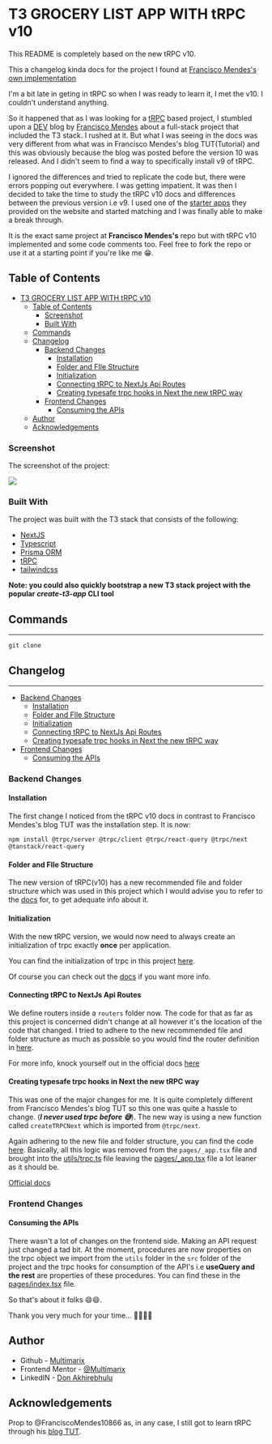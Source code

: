# T3 GROCERY LIST APP WITH tRPC v10

This README is completely based on the new tRPC v10.

This a changelog kinda docs for the project I found at [Francisco Mendes's own implementation](https://github.com/FranciscoMendes10866/next-tailwind-trpc-prisma)

I'm a bit late in geting in tRPC so when I was ready to learn it, I met the v10. I couldn't understand anything.

So it happened that as I was looking for a [tRPC](https://trpc.io/docs) based project, I stumbled upon a [DEV](https://dev.to/) blog by [Francisco Mendes](https://dev.to/franciscomendes10866/build-a-full-stack-app-with-nextjs-tailwind-trpc-and-prisma-orm-4ail) about a full-stack project that included the T3 stack. I rushed at it. But what I was seeing in the docs was very different from what was in Francisco Mendes's blog TUT(Tutorial) and this was obviously because the blog was posted before the version 10 was released. And I didn't seem to find a way to specifically install v9 of tRPC.

I ignored the differences and tried to replicate the code but, there were errors popping out everywhere. I was getting impatient. It was then I decided to take the time to study the tRPC v10 docs and differences between the previous version i.e v9. I used one of the [starter apps](https://github.com/trpc/examples-next-prisma-starter) they provided on the website and started matching and I was finally able to make a break through.

It is the exact same project at **Francisco Mendes's** repo but with tRPC v10 implemented and some code comments too. Feel free to fork the repo or use it at a starting point if you're like me 😁.

## Table of Contents

- [T3 GROCERY LIST APP WITH tRPC v10](#t3-grocery-list-app-with-trpc-v10)
  - [Table of Contents](#table-of-contents)
    - [Screenshot](#screenshot)
    - [Built With](#built-with)
  - [Commands](#commands)
  - [Changelog](#changelog)
    - [Backend Changes](#backend-changes)
      - [Installation](#installation)
      - [Folder and FIle Structure](#folder-and-file-structure)
      - [Initialization](#initialization)
      - [Connecting tRPC to NextJs Api Routes](#connecting-trpc-to-nextjs-api-routes)
      - [Creating typesafe trpc hooks in Next the new tRPC way](#creating-typesafe-trpc-hooks-in-next-the-new-trpc-way)
    - [Frontend Changes](#frontend-changes)
      - [Consuming the APIs](#consuming-the-apis)
  - [Author](#author)
  - [Acknowledgements](#acknowledgements)

### Screenshot

The screenshot of the project:

![](./screenshot_1.png)

### Built With

The project was built with the T3 stack that consists of the following:

- [NextJS](https://nextjs.org/)
- [Typescript](https://www.typescriptlang.org/)
- [Prisma ORM](https://www.prisma.io/docs)
- [tRPC](https://trpc.io/docs)
- [tailwindcss](https://tailwindcss.com/docs/)

**Note: you could also quickly bootstrap a new T3 stack project with the popular _create-t3-app_ CLI tool**

## Commands

---

`git clone`

## Changelog

---

- [Backend Changes](#backend-changes)
  - [Installation](#installation)
  - [Folder and FIle Structure](#folder-and-file-structure)
  - [Initialization](#initialization)
  - [Connecting tRPC to NextJs Api Routes](#connecting-trpc-to-nextjs-api-routes)
  - [Creating typesafe trpc hooks in Next the new tRPC way](#creating-typesafe-trpc-hooks-in-next-the-new-trpc-way)
- [Frontend Changes](#frontend-changes)
  - [Consuming the APIs](#consuming-the-apis)

### Backend Changes

#### Installation

The first change I noticed from the tRPC v10 docs in contrast to Francisco Mendes's blog TUT was the installation step. It is now:

`npm install @trpc/server @trpc/client @trpc/react-query @trpc/next @tanstack/react-query`

#### Folder and FIle Structure

The new version of tRPC(v10) has a new recommended file and folder structure which was used in this project which I would advise you to refer to the [docs](https://trpc.io/docs/nextjs#recommended-file-structure) for, to get adequate info about it.

#### Initialization

With the new tRPC version, we would now need to always create an initialization of trpc exactly **once** per application.

You can find the initialization of trpc in this project [here](/src/server/trpc.ts).

Of course you can check out the [docs](https://trpc.io/docs/router#initialize-trpc) if you want more info.

#### Connecting tRPC to NextJs Api Routes

We define routers inside a `routers` folder now. The code for that as far as this project is concerned didn't change at all however it's the location of the code that changed. I tried to adhere to the new recommended file and folder structure as much as possible so you would find the router definition in [here](blob/main/src/server/trpc.ts).

For more info, knock yourself out in the official docs [here](https://trpc.io/docs/nextjs#3-create-a-trpc-router)

#### Creating typesafe trpc hooks in Next the new tRPC way

This was one of the major changes for me. It is quite completely different from Francisco Mendes's blog TUT so this one was quite a hassle to change. (**_I never used trpc before 😅_**). The new way is using a new function called `createTRPCNext` which is imported from `@trpc/next`.

Again adhering to the new file and folder structure, you can find the code [here](blob/main/src/utils/trpc.ts). Basically, all this logic was removed from the `pages/_app.tsx` file and brought into the [utils/trpc.ts](blob/main/src/utils/trpc.ts) file leaving the [pages/\_app.tsx](blob/main/src/pages/_app.tsx) file a lot leaner as it should be.

[Official docs](https://trpc.io/docs/nextjs#4-create-trpc-hooks)

### Frontend Changes

#### Consuming the APIs

There wasn't a lot of changes on the frontend side. Making an API request just changed a tad bit. At the moment, procedures are now properties on the trpc object we import from the `utils` folder in the `src` folder of the project and the trpc hooks for consumption of the API's i.e **useQuery and the rest** are properties of these procedures. You can find these in the [pages/index.tsx](blob/main/src/pages/index.tsx) file.

So that's about it folks 😄😄.

Thank you very much for your time... 🤞🏾🤞🏾

## Author

- Github - [Multimarix](https://github.com/Multimarix)
- Frontend Mentor - [@Multimarix](https://www.frontendmentor.io/profile/Multimarix)
- LinkedIN - [Don Akhirebhulu](https://www.linkedin.com/in/don-akhirebhulu-675082242/)

## Acknowledgements

Prop to @FranciscoMendes10866 as, in any case, I still got to learn tRPC through his [blog TUT](https://dev.to/franciscomendes10866/build-a-full-stack-app-with-nextjs-tailwind-trpc-and-prisma-orm-4ail).
